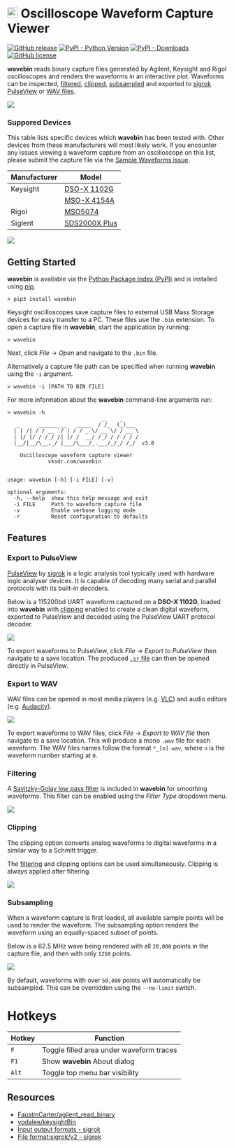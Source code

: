 # <img src="https://raw.githubusercontent.com/sam210723/wavebin/master/wavebin/interface/assets/icon.ico" width=24 /> Oscilloscope Waveform Capture Viewer

[![GitHub release](https://img.shields.io/github/release/sam210723/wavebin.svg)](https://pypi.org/project/wavebin/)
[![PyPI - Python Version](https://img.shields.io/pypi/pyversions/wavebin)](https://pypi.org/project/wavebin/)
[![PyPI - Downloads](https://img.shields.io/pypi/dm/wavebin)](https://pypi.org/project/wavebin/)
[![GitHub license](https://img.shields.io/github/license/sam210723/wavebin.svg)](https://github.com/sam210723/wavebin/master/LICENSE)

**wavebin** reads binary capture files generated by Agilent, Keysight and Rigol oscilloscopes and renders the waveforms in an interactive plot. Waveforms can be inspected, [filtered](#filtering), [clipped](#clipping), [subsampled](#subsampling) and exported to [sigrok PulseView](#export-to-pulseview) or [WAV files](#export-to-wav).

![](https://github.com/sam210723/wavebin/tree/master/docs/screenshots/wavebin.png)


### Suppored Devices
This table lists specific devices which **wavebin** has been tested with. Other devices from these manufacturers will most likely work.
If you encounter any issues viewing a waveform capture from an oscilloscope on this list, please submit the capture file via the [Sample Waveforms issue](https://github.com/sam210723/wavebin/issues/1).

| Manufacturer | Model                                                                                                                                  |
| ------------ | -------------------------------------------------------------------------------------------------------------------------------------- |
| Keysight     | [DSO-X 1102G](https://www.keysight.com/en/pdx-2766207-pn-DSOX1102G/oscilloscope-70-100-mhz-2-analog-channels)                          |
|              | [MSO-X 4154A](https://www.keysight.com/en/pdx-x201943-pn-MSOX4154A/mixed-signal-oscilloscope-15-ghz-4-analog-plus-16-digital-channels) |
| Rigol        | [MSO5074](https://www.rigolna.com/products/digital-oscilloscopes/MSO5000/)                                                             |
| Siglent      | [SDS2000X Plus](https://siglentna.com/digital-oscilloscopes/sds2000xp/)                                                                |

![](https://github.com/sam210723/wavebin/tree/master/docs/screenshots/console.png)


## Getting Started
**wavebin** is available via the [Python Package Index (PyPI)](https://pypi.org/project/wavebin/) and is installed using [pip](https://pip.pypa.io/en/stable/).

```
> pip3 install wavebin
```

Keysight oscilloscopes save capture files to external USB Mass Storage devices for easy transfer to a PC. These files use the `.bin` extension.
To open a capture file in **wavebin**, start the application by running:

```
> wavebin
```

Next, click *File* &#8594; *Open* and navigate to the `.bin` file.


Alternatively a capture file path can be specified when running **wavebin** using the `-i` argument.

```
> wavebin -i [PATH TO BIN FILE]
```

For more information about the **wavebin** command-line arguments run:

```
> wavebin -h
                              __    _
   _      ______ __   _____  / /_  (_)___
  | | /| / / __ `/ | / / _ \/ __ \/ / __ \
  | |/ |/ / /_/ /| |/ /  __/ /_/ / / / / /
  |__/|__/\__,_/ |___/\___/_.___/_/_/ /_/  v3.0

    Oscilloscope waveform capture viewer
             vksdr.com/wavebin


usage: wavebin [-h] [-i FILE] [-v]

optional arguments:
  -h, --help  show this help message and exit
  -i FILE     Path to waveform capture file
  -v          Enable verbose logging mode
  -r          Reset configuration to defaults
```

## Features
### Export to PulseView
[PulseView](https://sigrok.org/wiki/PulseView) by [sigrok](https://sigrok.org) is a logic analysis tool typically used with hardware logic analyser devices. It is capable of decoding many serial and parallel protocols with its built-in decoders.

Below is a 115200bd UART waveform captured on a **DSO-X 1102G**, loaded into **wavebin** with [clipping](#clipping) enabled to create a clean digital waveform, exported to PulseView and decoded using the PulseView UART protocol decoder.

![](https://github.com/sam210723/wavebin/tree/master/docs/screenshots/pulseview.png)

To export waveforms to PulseView, click *File* &#8594; *Export to PulseView* then navigate to a save location. The produced [`.sr` file](https://sigrok.org/wiki/File_format:Sigrok/v2) can then be opened directly in PulseView.

### Export to WAV
WAV files can be opened in most media players (e.g. [VLC](https://www.videolan.org/vlc/)) and audio editors (e.g. [Audacity](https://www.audacityteam.org/)).

![](https://github.com/sam210723/wavebin/tree/master/docs/screenshots/wav.png)

To export waveforms to WAV files, click *File* &#8594; *Export to WAV file* then navigate to a save location. This will produce a mono `.wav` file for each waveform. The WAV files names follow the format `*_[n].wav`, where `n` is the waveform number starting at `0`.


### Filtering
A [Savitzky-Golay low pass filter](https://en.wikipedia.org/wiki/Savitzky%E2%80%93Golay_filter) is included in **wavebin** for smoothing waveforms. This filter can be enabled using the *Filter Type* dropdown menu.

![](https://github.com/sam210723/wavebin/tree/master/docs/screenshots/filtering.png)


### Clipping
The clipping option converts analog waveforms to digital waveforms in a similar way to a Schmitt trigger.

The [filtering](#filtering) and clipping options can be used simultaneously. Clipping is always applied after filtering.

![](https://github.com/sam210723/wavebin/tree/master/docs/screenshots/clipping.png)


### Subsampling
When a waveform capture is first loaded, all available sample points will be used to render the waveform.
The subsampling option renders the waveform using an equally-spaced subset of points.

Below is a 62.5 MHz wave being rendered with all `20,000` points in the capture file, and then with only `1250` points.

![](https://github.com/sam210723/wavebin/tree/master/docs/screenshots/subsampling.png)

By default, waveforms with over `50,000` points will automatically be subsampled. This can be overridden using the `--no-limit` switch.


# Hotkeys
| Hotkey | Function                                 |
| ------ | ---------------------------------------- |
| `F`    | Toggle filled area under waveform traces |
| `F1`   | Show **wavebin** About dialog            |
| `Alt`  | Toggle top menu bar visibility           |


## Resources
  - [FaustinCarter/agilent_read_binary](https://github.com/FaustinCarter/agilent_read_binary)
  - [yodalee/keysightBin](https://github.com/yodalee/keysightBin/)
  - [Input output formats - sigrok](https://sigrok.org/wiki/Input_output_formats)
  - [File format:sigrok/v2 - sigrok](https://sigrok.org/wiki/File_format:Sigrok/v2)
